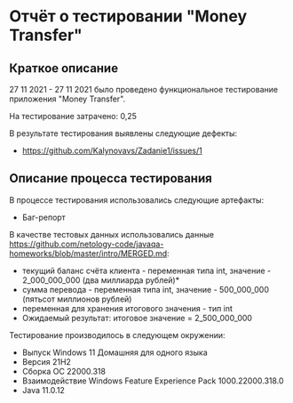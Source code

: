 # Отчёт о тестировании "Money Transfer"
## Краткое описание
27 11 2021 - 27 11 2021 было проведено функциональное тестирование приложения "Money Transfer".

На тестирование затрачено: 0,25

В результате тестирования выявлены следующие дефекты:

- https://github.com/Kalynovavs/Zadanie1/issues/1

## Описание процесса тестирования
В процессе тестирования использовались следующие артефакты:
- Баг-репорт

В качестве тестовых данных использовались данные https://github.com/netology-code/javaqa-homeworks/blob/master/intro/MERGED.md:
- текущий баланс счёта клиента - переменная типа int, значение - 2_000_000_000 (два миллиарда рублей)*
- сумма перевода - переменная типа int, значение - 500_000_000 (пятьсот миллионов рублей)
- переменная для хранения итогового значения - тип int
- Ожидаемый результат: итоговое значение = 2_500_000_000

Тестирование производилось в следующем окружении:
- Выпуск	Windows 11 Домашняя для одного языка
- Версия	21H2
- Сборка ОС	22000.318
- Взаимодействие	Windows Feature Experience Pack 1000.22000.318.0
- Java 11.0.12
